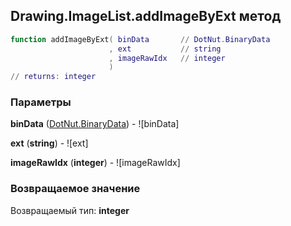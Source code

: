 ## Drawing.ImageList.addImageByExt метод


```lua
function addImageByExt( binData       // DotNut.BinaryData
                      , ext           // string
                      , imageRawIdx   // integer
                      )
// returns: integer
```


### Параметры

**binData** ([DotNut.BinaryData](../../DotNut/BinaryData.md)) - ![binData]

**ext** (**string**) - ![ext]

**imageRawIdx** (**integer**) - ![imageRawIdx]

### Возвращаемое значение

Возвращаемый тип: **integer**

